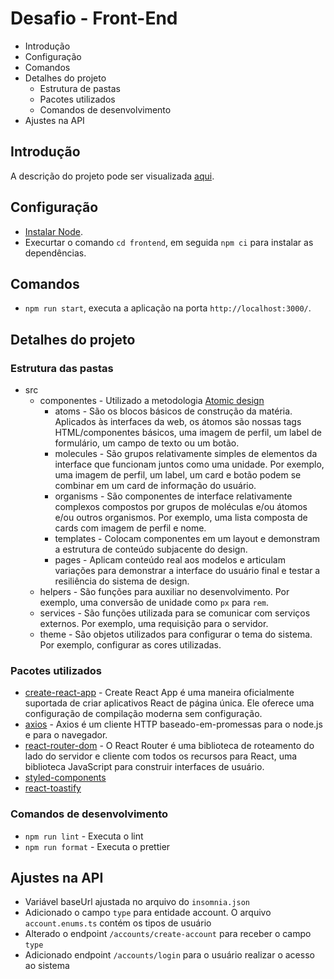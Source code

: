 # Desafio - Front-End
- Introdução
- Configuração
- Comandos
- Detalhes do projeto
    - Estrutura de pastas
    - Pacotes utilizados
    - Comandos de desenvolvimento
- Ajustes na API

## Introdução
A descrição do projeto pode ser visualizada [aqui](https://github.com/gupy-io/do-at-home-front-interview/blob/main/README.md).

## Configuração
- [Instalar Node](https://nodejs.org/en/download/package-manager/).
- Execurtar o comando `cd frontend`, em seguida `npm ci` para instalar as dependências.

## Comandos
- `npm run start`, executa a aplicação na porta `http://localhost:3000/`.

## Detalhes do projeto

### Estrutura das pastas
- src 
    - componentes - Utilizado a metodologia [Atomic design](https://vidadeproduto.com.br/atomic-design/)
        - atoms - São os blocos básicos de construção da matéria. Aplicados às interfaces da web, os átomos são nossas tags HTML/componentes básicos, uma imagem de perfil, um label de formulário, um campo de texto ou um botão.
        - molecules - São grupos relativamente simples de elementos da interface que funcionam juntos como uma unidade. Por exemplo, uma imagem de perfil, um label, um card e botão podem se combinar em um card de informação do usuário.
        - organisms - São componentes de interface relativamente complexos compostos por grupos de moléculas e/ou átomos e/ou outros organismos. Por exemplo, uma lista composta de cards com imagem de perfil e nome.
        - templates - Colocam componentes em um layout e demonstram a estrutura de conteúdo subjacente do design.
        - pages - Aplicam conteúdo real aos modelos e articulam variações para demonstrar a interface do usuário final e testar a resiliência do sistema de design.
    - helpers - São funções para auxiliar no desenvolvimento. Por exemplo, uma conversão de unidade como `px` para `rem`.
    - services - São funções utilizada para se comunicar com serviços externos. Por exemplo, uma requisição para o servidor.
    - theme - São objetos utilizados para configurar o tema do sistema. Por exemplo, configurar as cores utilizadas.

### Pacotes utilizados
- [create-react-app](https://create-react-app.dev/docs/getting-started) - Create React App é uma maneira oficialmente suportada de criar aplicativos React de página única. Ele oferece uma configuração de compilação moderna sem configuração.
- [axios](https://axios-http.com/docs/intro) - Axios é um cliente HTTP baseado-em-promessas para o node.js e para o navegador.
- [react-router-dom](https://reactrouter.com/docs/en/v6/getting-started/overview) - O React Router é uma biblioteca de roteamento do lado do servidor e cliente com todos os recursos para React, uma biblioteca JavaScript para construir interfaces de usuário.
- [styled-components](https://styled-components.com/)
- [react-toastify](https://fkhadra.github.io/react-toastify/introduction)

### Comandos de desenvolvimento
- `npm run lint` - Executa o lint
- `npm run format` - Executa o prettier

## Ajustes na API
- Variável baseUrl ajustada no arquivo do `insomnia.json`
- Adicionado o campo `type` para entidade account. O arquivo `account.enums.ts` contém os tipos de usuário
- Alterado o endpoint `/accounts/create-account` para receber o campo `type`
- Adicionado endpoint `/accounts/login` para o usuário realizar o acesso ao sistema
